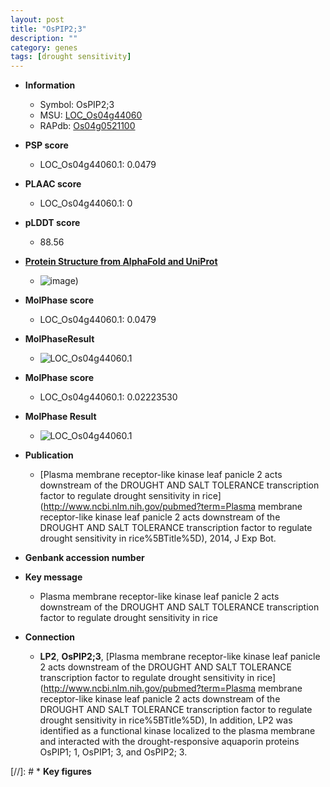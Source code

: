 ```yaml
---
layout: post
title: "OsPIP2;3"
description: ""
category: genes
tags: [drought sensitivity]
---
```


* **Information**  
    + Symbol: OsPIP2;3  
    + MSU: [LOC_Os04g44060](http://rice.plantbiology.msu.edu/cgi-bin/ORF_infopage.cgi?orf=LOC_Os04g44060)  
    + RAPdb: [Os04g0521100](http://rapdb.dna.affrc.go.jp/viewer/gbrowse_details/irgsp1?name=Os04g0521100)  

* **PSP score**  
    + LOC_Os04g44060.1: 0.0479 

* **PLAAC score**  
    + LOC_Os04g44060.1: 0 

* **pLDDT score**
    + 88.56

* **[Protein Structure from AlphaFold and UniProt](https://www.uniprot.org/uniprotkb/Q7XUA6/entry#structure)**
    + ![image](https://ricepsp.github.io/images/Q7/AF-Q7XUA6-F1.png))

* **MolPhase score**
    + LOC_Os04g44060.1: 0.0479

* **MolPhaseResult**
    + ![LOC_Os04g44060.1](https://ricepsp.github.io/pictures/LOC_Os04g/LOC_Os04g44060.1.png)

* **MolPhase score**
    + LOC_Os04g44060.1: 0.02223530

* **MolPhase Result**
    + ![LOC_Os04g44060.1](https://304243504.github.io/Pictures/LOC_Os04g/LOC_Os04g44060.1.png)

* **Publication**  
    + [Plasma membrane receptor-like kinase leaf panicle 2 acts downstream of the DROUGHT AND SALT TOLERANCE transcription factor to regulate drought sensitivity in rice](http://www.ncbi.nlm.nih.gov/pubmed?term=Plasma membrane receptor-like kinase leaf panicle 2 acts downstream of the DROUGHT AND SALT TOLERANCE transcription factor to regulate drought sensitivity in rice%5BTitle%5D), 2014, J Exp Bot.

* **Genbank accession number**  

* **Key message**  
    + Plasma membrane receptor-like kinase leaf panicle 2 acts downstream of the DROUGHT AND SALT TOLERANCE transcription factor to regulate drought sensitivity in rice

* **Connection**  
    + __LP2__, __OsPIP2;3__, [Plasma membrane receptor-like kinase leaf panicle 2 acts downstream of the DROUGHT AND SALT TOLERANCE transcription factor to regulate drought sensitivity in rice](http://www.ncbi.nlm.nih.gov/pubmed?term=Plasma membrane receptor-like kinase leaf panicle 2 acts downstream of the DROUGHT AND SALT TOLERANCE transcription factor to regulate drought sensitivity in rice%5BTitle%5D), In addition, LP2 was identified as a functional kinase localized to the plasma membrane and interacted with the drought-responsive aquaporin proteins OsPIP1; 1, OsPIP1; 3, and OsPIP2; 3.

[//]: # * **Key figures**  


